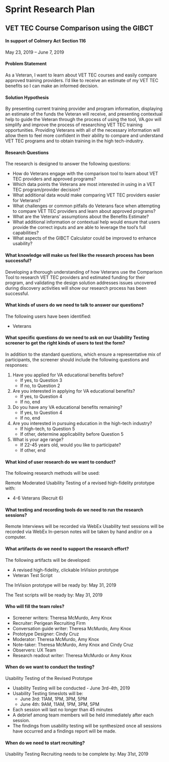 # Sprint Research Plan #
## VET TEC Course Comparison using the GIBCT
#### In support of Colmery Act Section 116

May 23, 2019 – June 7, 2019


#### Problem Statement 
As a Veteran, I want to learn about VET TEC courses and easily compare approved training providers. I’d like to receive an estimate of my VET TEC benefits so I can make an informed decision. 

#### Solution Hypothesis
By presenting current training provider and program information, displaying an estimate of the funds the Veteran will receive, and presenting contextual help to guide the Veteran through the process of using the tool, VA.gov will simplify and improve the process of researching VET TEC training opportunities. Providing Veterans with all of the necessary information will allow them to feel more confident in their ability to compare and understand VET TEC programs and to obtain training in the high tech-industry.

#### Research Questions

The research is designed to answer the following questions:
 
* How do Veterans engage with the comparison tool to learn about VET TEC providers and approved programs? 
* Which data points the Veterans are most interested in using in a VET TEC program/provider decision? 
* What additional data would make comparing VET TEC providers easier for Veterans?
*	What challenges or common pitfalls do Veterans face when attempting to compare VET TEC providers and learn about approved programs?
* What are the Veterans' assumptions about the Benefits Estimate? 
*	What additional information or contextual help would ensure that users provide the correct inputs and are able to leverage the tool’s full capabilities?
*	What aspects of the GIBCT Calculator could be improved to enhance usability? 


#### What knowledge will make us feel like the research process has been successful?

Developing a thorough understanding of how Veterans use the Comparison Tool to research VET TEC providers and estimated funding for their program, and validating the design solution addresses issues uncovered during discovery activities will show our research process has been successful.

#### What kinds of users do we need to talk to answer our questions?

The following users have been identified:
*	Veterans

#### What specific questions do we need to ask on our Usability Testing screener to get the right kinds of users to test the form?

In addition to the standard questions, which ensure a representative mix of participants, the screener should include the following questions and responses:

1.	Have you applied for VA educational benefits before? 
    * If yes, to Question 3
    * If no, to Question 2
2.	Are you interested in applying for VA educational benefits?
    * If yes, to Question 4
    * If no, end
3.	Do you have any VA educational benefits remaining? 
    * If yes, to Question 4
    * If no, end
4.	Are you interested in pursuing education in the high-tech industry? 
    * If high-tech, to Question 5
    * If other, determine applicability before Question 5
5.	What is your age range?  
    * If 22-45 years old, would you like to participate?
    * If other, end

#### What kind of user research do we want to conduct?

The following research methods will be used:

Remote Moderated Usability Testing of a revised high-fidelity prototype with:
*	4-6 Veterans (Recruit 6)


#### What testing and recording tools do we need to run the research sessions?

Remote Interviews will be recorded via WebEx
Usability test sessions will be recorded via WebEx
In-person notes will be taken by hand and/or on a computer. 

#### What artifacts do we need to support the research effort?

The following artifacts will be developed:
*	A revised high-fidelity, clickable InVision prototype
*	Veteran Test Script

The InVision prototype will be ready by: May 31, 2019

The Test scripts will be ready by: May 31, 2019


#### Who will fill the team roles?
* Screener writers: Theresa McMurdo, Amy Knox
* Recruiter: Perigean Recruiting Firm
* Conversation guide writer: Theresa McMurdo, Amy Knox
* Prototype Designer: Cindy Cruz
* Moderator: Theresa McMurdo, Amy Knox
* Note-taker: Theresa McMurdo, Amy Knox and Cindy Cruz
* Observers: UX Team
* Research readout writer: Theresa McMurdo or Amy Knox

#### When do we want to conduct the testing?

Usability Testing of the Revised Prototype 
*	Usability Testing will be conducted - June 3rd-4th, 2019
*	Usability Testing timeslots will be: 
     * June 3rd: 11AM, 1PM, 3PM, 5PM
     * June 4th: 9AM, 11AM, 1PM, 3PM, 5PM
*	Each session will last no longer than 45 minutes
*	A debrief among team members will be held immediately after each session.
*	The findings from usability testing will be synthesized once all sessions have occurred and a findings report will be made.

#### When do we need to start recruiting?

Usability Testing Recruiting needs to be complete by: May 31st, 2019
